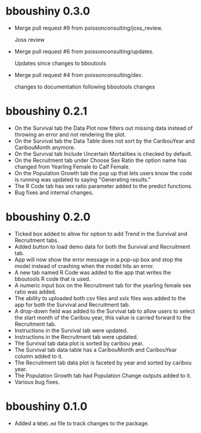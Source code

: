 <!-- NEWS.md is maintained by https://fledge.cynkra.com, contributors should not edit this file -->

# bboushiny 0.3.0

- Merge pull request #9 from poissonconsulting/joss_review.

  Joss review

- Merge pull request #6 from poissonconsulting/updates.

  Updates since changes to bboutools

- Merge pull request #4 from poissonconsulting/dev.

  changes to documentation following bboutools changes


# bboushiny 0.2.1

- On the Survival tab the Data Plot now filters out missing data instead of throwing an error and not rendering the plot. 
- On the Survival tab the Data Table does not sort by the CaribouYear and CaribouMonth anymore.
- On the Survival tab Include Uncertain Mortalities is checked by default. 
- On the Recruitment tab under Choose Sex Ratio the option name has changed from Yearling Female to Calf Female.
- On the Population Growth tab the pop up that lets users know the code is running was updated to saying "Generating results."
- The R Code tab has sex ratio parameter added to the predict functions. 
- Bug fixes and internal changes. 

# bboushiny 0.2.0

- Ticked box added to allow for option to add Trend in the Survival and Recruitment tabs.
- Added button to load demo data for both the Survival and Recruitment tab.
- App will now show the error message in a pop-up box and stop the model instead of crashing when the model hits an error. 
- A new tab named R Code was added to the app that writes the bboutools R code that is used.
- A numeric input box on the Recruitment tab for the yearling female sex ratio was added. 
- The ability to uploaded both csv files and xslx files was added to the app for both the Survival and Recruitment tab. 
- A drop-down field was added to the Survival tab to allow users to select the start month of the Caribou year, this value is carried forward to the Recruitment tab.
- Instructions in the Survival tab were updated.
- Instructions in the Recruitment tab were updated.
- The Survival tab data plot is sorted by caribou year. 
- The Survival tab data table has a CaribouMonth and CaribouYear column added to it. 
- The Recruitment tab data plot is faceted by year and sorted by caribou year. 
- The Population Growth tab had Population Change outputs added to it. 
- Various bug fixes.

# bboushiny 0.1.0

- Added a `NEWS.md` file to track changes to the package.
